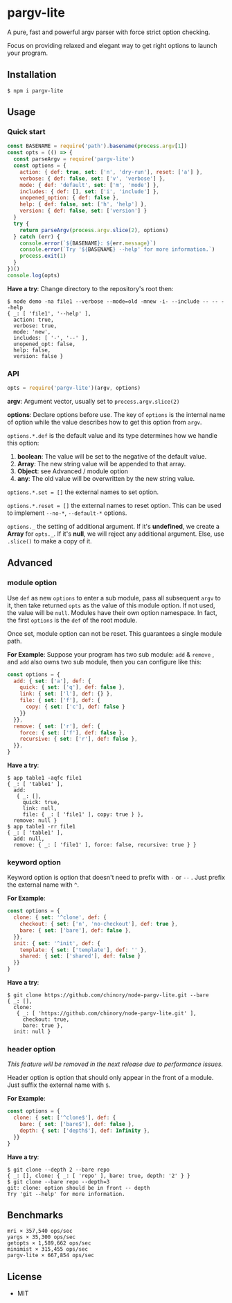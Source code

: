 # pargv-lite

A pure, fast and powerful argv parser with force strict option checking.

Focus on providing relaxed and elegant way to get right options to launch your program.

## Installation

```shell
$ npm i pargv-lite
```

## Usage

### Quick start

```javascript
const BASENAME = require('path').basename(process.argv[1])
const opts = (() => {
  const parseArgv = require('pargv-lite')
  const options = {
    action: { def: true, set: ['n', 'dry-run'], reset: ['a'] },
    verbose: { def: false, set: ['v', 'verbose'] },
    mode: { def: 'default', set: ['m', 'mode'] },
    includes: { def: [], set: ['i', 'include'] },
    unopened_option: { def: false },
    help: { def: false, set: ['h', 'help'] },
    version: { def: false, set: ['version'] }
  }
  try {
    return parseArgv(process.argv.slice(2), options)
  } catch (err) {
    console.error(`${BASENAME}: ${err.message}`)
    console.error(`Try '${BASENAME} --help' for more information.`)
    process.exit(1)
  }
})()
console.log(opts)
```
**Have a try**: Change directory to the repository's root then:


```shell
$ node demo -na file1 --verbose --mode=old -mnew -i- --include -- -- --help
{ _: [ 'file1', '--help' ],
  action: true,
  verbose: true,
  mode: 'new',
  includes: [ '-', '--' ],
  unopened_opt: false,
  help: false,
  version: false }
```

### API

```javascript
opts = require('pargv-lite')(argv, options)
```

**argv**: Argument vector, usually set to `process.argv.slice(2)`

**options**: Declare options before use. The key of `options` is the internal name of option while the value describes how to get this option from `argv`.

`options.*.def` is the default value and its type determines how we handle this option:

1. **boolean**: The value will be set to the negative of the default value. 
2. **Array**: The new string value will be appended to that array.
3. **Object**: see Advanced / module option 
3. **any**: The old value will be overwritten by the new string value.

`options.*.set = []`  the external names to set option.

`options.*.reset = []`  the external names to reset option. This can be used to implement `--no-*`, `--default-*` options.

`options._` the setting of additional argument. If it's **undefined**, we create a **Array** for `opts._`. If it's **null**, we will reject any additional argument. Else, use `.slice()` to make a copy of it.

## Advanced

### module option

Use `def` as new `options` to enter a sub module, pass all subsequent `argv` to it, then take returned `opts` as the value of this module option. If not used, the value will be `null`. Modules have their own option namespace. In fact, the first `options` is the `def` of the root module.

Once set, module option can not be reset. This guarantees a single module path.

**For Example**: Suppose your program has two sub module: `add` & `remove` , and `add` also owns two sub module, then you can configure like this:

```javascript
const options = {
  add: { set: ['a'], def: {
    quick: { set: ['q'], def: false },
    link: { set: ['l'], def: {} }, 
    file: { set: ['f'], def: {
      copy: { set: ['c'], def: false }
    }}
  }},
  remove: { set: ['r'], def: {
    force: { set: ['f'], def: false },
    recursive: { set: ['r'], def: false },
  }},
}
```

**Have a try**:

```shell
$ app table1 -aqfc file1
{ _: [ 'table1' ],
  add:
   { _: [],
     quick: true,
     link: null,
     file: { _: [ 'file1' ], copy: true } },
  remove: null }
$ app table1 -rr file1
{ _: [ 'table1' ],
  add: null,
  remove: { _: [ 'file1' ], force: false, recursive: true } }
```

### keyword option

Keyword option is option that doesn't need to prefix with `-` or `--` . Just prefix the external name with `^`.

**For Example**:

```javascript
const options = {
  clone: { set: '^clone', def: {
    checkout: { set: ['n', 'no-checkout'], def: true },
    bare: { set: ['bare'], def: false },
  }},
  init: { set: '^init', def: {
    template: { set: ['template'], def: '' },
    shared: { set: ['shared'], def: false }
  }}
}
```

**Have a try**:

```shell
$ git clone https://github.com/chinory/node-pargv-lite.git --bare
{ _: [],
  clone:
   { _: [ 'https://github.com/chinory/node-pargv-lite.git' ],
     checkout: true,
     bare: true },
  init: null }
```

### header option

*This feature will be removed in the next release due to performance issues.*

Header option is option that should only appear in the front of a module. Just suffix the external name with `$`.

**For Example**:

```javascript
const options = {
  clone: { set: ['^clone$'], def: {
    bare: { set: ['bare$'], def: false },
    depth: { set: ['depth$'], def: Infinity },
  }}
}
```

**Have a try**:

```shell
$ git clone --depth 2 --bare repo
{ _: [], clone: { _: [ 'repo' ], bare: true, depth: '2' } }
$ git clone --bare repo --depth=3
git: clone: option should be in front -- depth
Try 'git --help' for more information.
```

## Benchmarks

```
mri × 357,540 ops/sec
yargs × 35,300 ops/sec
getopts × 1,589,662 ops/sec
minimist × 315,455 ops/sec
pargv-lite × 667,854 ops/sec
```

## License

- MIT

